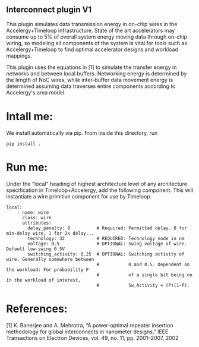 ## **Interconnect plugin V1**
This plugin simulates data transmission energy in on-chip wires in the Accelergy+Timeloop infrastructure. State of the art accelerators may consume up to 5% of overall system energy moving data through on-chip wiring, so modeling all components of the system is vital for tools such as Accelergy+Timeloop to find optimal accelerator designs and workload mappings.

This plugin uses the equations in [1] to simulate the transfer energy in networks and between local buffers. Networking energy is determined by the length of NoC wires, while inter-buffer data movement energy is determined assuming data traverses entire components according to Accelergy's area model.

# Intall me:
We install automatically via pip. From inside this directory, run
```
pip install .
```
# Run me:
Under the "local" heading of highest architecture level of any architecture specification in Timeloop+Accelergy, add the following component. This will instantiate a wire primitive component for use by Timeloop.
```
local:
    - name: wire
      class: wire
      attributes:
        delay_penalty: 0          # Required: Permitted delay. 0 for min-delay wire, 1 for 2x delay...
        technology: 32            # REQUIRED: Technology node in nm
        voltage: 0.5              # OPTIONAL: Swing voltage of wire. Default low-swing 0.5V
        switching_activity: 0.25  # OPTIONAL: Switching activity of wire. Generally somewhere between
                                  #           0 and 0.5. Dependent on the workload: For probability P
                                  #           of a single bit being on in the workload of interest,
                                  #           Sw_Activity = (P)(1-P).
```

# References:
[1] K. Banerjee and A. Mehrotra, “A power-optimal repeater insertion methodology for global interconnects in nanometer designs,” IEEE Transactions on Electron Devices, vol. 49, no. 11, pp. 2001–2007, 2002
